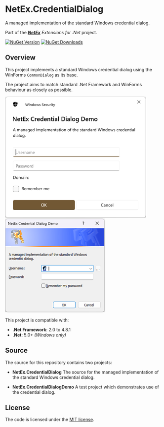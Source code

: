 # NetEx.CredentialDialog
A managed implementation of the standard Windows credential dialog.

Part of the *[**NetEx**](https://github.com/Peckmore/netex) Extensions for .Net* project.

[![NuGet Version](https://img.shields.io/nuget/v/NetEx.CredentialDialog.svg?style=flat)](https://www.nuget.org/packages/NetEx.CredentialDialog) [![NuGet Downloads](https://img.shields.io/nuget/dt/NetEx.CredentialDialog.svg?style=flat)](https://www.nuget.org/packages/NetEx.CredentialDialog)

## Overview

This project implements a standard Windows credential dialog using the WinForms `CommonDialog` as its base.

The project aims to match standard .Net Framework and WinForms behaviour as closely as possible.

![New Style](resources/images/new-style.png) ![Old Style](resources/images/old-style.png)

This project is compatible with:
- **.Net Framework**: 2.0 to 4.8.1
- **.Net**: 5.0+ *(Windows only)*

## Source

The source for this repository contains two projects:

- **NetEx.CredentialDialog**
  The source for the managed implementation of the standard Windows credential dialog.

- **NetEx.CredentialDialogDemo**
  A test project which demonstrates use of the credential dialog.

##  License

The code is licensed under the [MIT license](https://github.com/Peckmore/NetEx.CredentialDialog?tab=MIT-1-ov-file#readme).